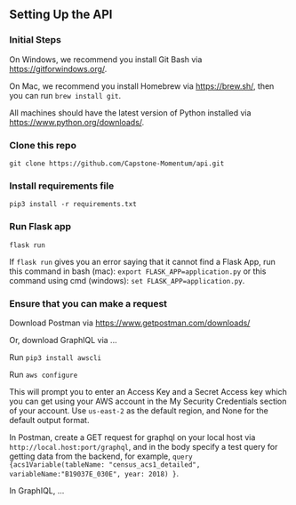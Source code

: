 ## Setting Up the API

### Initial Steps
On Windows, we recommend you install Git Bash via https://gitforwindows.org/.

On Mac, we recommend you install Homebrew via https://brew.sh/, then you can  run `brew install git`.

All machines should have the latest version of Python installed via https://www.python.org/downloads/.

### Clone this repo
`git clone https://github.com/Capstone-Momentum/api.git`

### Install requirements file
`pip3 install -r requirements.txt`

### Run Flask app
`flask run`

If `flask run` gives you an error saying that it cannot find a Flask App, run this command in bash (mac): `export FLASK_APP=application.py` or this command using cmd (windows): `set FLASK_APP=application.py`.

### Ensure that you can make a request
Download Postman via https://www.getpostman.com/downloads/

Or, download GraphIQL via ...

Run `pip3 install awscli`

Run `aws configure`

This will prompt you to enter an Access Key and a Secret Access key which you can get using your AWS account in the My Security Credentials section of your account. Use `us-east-2` as the default region, and None for the default output format.

In Postman, create a GET request for graphql on your local host via `http://local.host:port/graphql`, and in the body specify a test query for getting data from the backend, for example, `query {acs1Variable(tableName: "census_acs1_detailed", variableName:"B19037E_030E", year: 2018) }`.

In GraphIQL, ...

